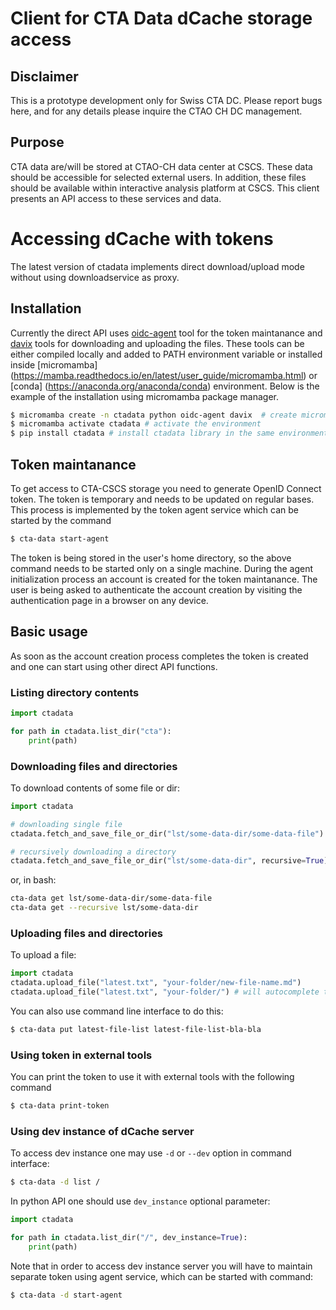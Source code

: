 # Client for CTA Data dCache storage access

## Disclaimer

This is a prototype development only for Swiss CTA DC. Please report bugs here, and for any details please inquire the CTAO CH DC management.

## Purpose

CTA data are/will be stored at CTAO-CH data center at CSCS.
These data should be accessible for selected external users.
In addition, these files should be available within interactive analysis platform at CSCS.
This client presents an API access to these services and data.

# Accessing dCache with tokens

The latest version of ctadata implements direct download/upload mode without using downloadservice as proxy.

## Installation

Currently the direct API uses [oidc-agent](https://indigo-dc.gitbook.io/oidc-agent) tool for the token maintanance and [davix](https://github.com/cern-fts/davix) tools for downloading and uploading the files. These tools can be either compiled locally and added to PATH environment variable or installed inside [micromamba] (https://mamba.readthedocs.io/en/latest/user_guide/micromamba.html) or [conda] (https://anaconda.org/anaconda/conda) environment. Below is the example of the installation using micromamba package manager.

```bash
$ micromamba create -n ctadata python oidc-agent davix  # create micromamba environment with python and required binaries
$ micromamba activate ctadata # activate the environment
$ pip install ctadata # install ctadata library in the same environment
```

##  Token maintanance

To get access to CTA-CSCS storage you need to generate  OpenID Connect token. The token is temporary and needs to be updated on regular bases. This process is implemented by the token agent service which can be started by the command

```bash
$ cta-data start-agent
```

The token is being stored in the user's home directory, so the above command needs to be started only on a single machine. During the agent initialization process an account is created for the token maintanance. The user is being asked to authenticate the account creation by visiting the authentication page in a browser on any device.

## Basic usage

As soon as the account creation process completes the token is created and one can start using other direct API functions.

### Listing directory contents

```python
import ctadata

for path in ctadata.list_dir("cta"):
    print(path)
```

### Downloading files and directories

To download contents of some file or dir:

```python
import ctadata

# downloading single file
ctadata.fetch_and_save_file_or_dir("lst/some-data-dir/some-data-file") 

# recursively downloading a directory
ctadata.fetch_and_save_file_or_dir("lst/some-data-dir", recursive=True)
```

or, in bash:

```bash
cta-data get lst/some-data-dir/some-data-file
cta-data get --recursive lst/some-data-dir
```

### Uploading files and directories

To upload a file:

```python
import ctadata
ctadata.upload_file("latest.txt", "your-folder/new-file-name.md")
ctadata.upload_file("latest.txt", "your-folder/") # will autocomplete to `your-folder/latest.txt`
```
You can also use command line interface to do this:

```bash
$ cta-data put latest-file-list latest-file-list-bla-bla
```

### Using token in external tools

You can print the token to use it with external tools with the following command

```bash
$ cta-data print-token
```

### Using dev instance of dCache server

To access dev instance one may use `-d` or `--dev` option in command interface:

```bash
$ cta-data -d list /
```

In python API one should use `dev_instance` optional parameter:

```python
import ctadata

for path in ctadata.list_dir("/", dev_instance=True):
    print(path)
```

Note that in order to access dev instance server you will have to maintain separate token using agent service, which can be started with command:
```bash
$ cta-data -d start-agent
```

